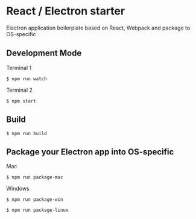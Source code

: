 # React / Electron starter
Electron application boilerplate based on React, Webpack and package to OS-specific

## Development Mode

Terminal 1
```
$ npm run watch
```

Terminal 2

```
$ npm start
```

## Build
```
$ npm run build
```

## Package your Electron app into OS-specific

Mac
```
$ npm run package-mac
```
Windows
```
$ npm run package-win
```
```
$ npm run package-linux
```